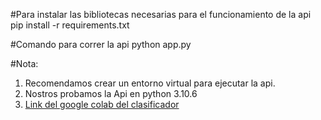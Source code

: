 #Para instalar las bibliotecas necesarias para el funcionamiento de la api
pip install -r requirements.txt

#Comando para correr la api
python app.py 


#Nota:

1.   Recomendamos crear un entorno virtual para ejecutar la api.
2.   Nostros probamos la Api en python 3.10.6
3.   [Link del google colab del clasificador](https://colab.research.google.com/drive/1fuiRfh5wJ10VCFQJfFHDOMiRfg9eAm0Z?usp=sharing)

